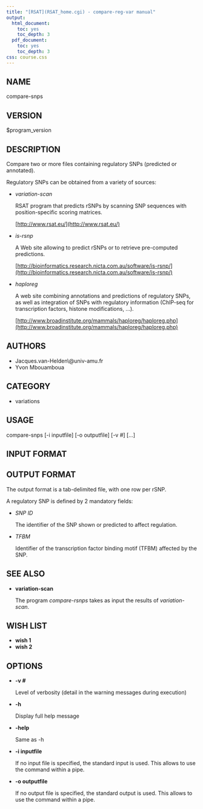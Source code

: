 ```yaml
---
title: "[RSAT](RSAT_home.cgi) - compare-reg-var manual"
output:
  html_document:
    toc: yes
    toc_depth: 3
  pdf_document:
    toc: yes
    toc_depth: 3
css: course.css
---
```


## NAME

compare-snps

## VERSION

$program\_version

## DESCRIPTION

Compare two or more files containing regulatory SNPs (predicted or
annotated).

Regulatory SNPs can be obtained from a variety of sources:

- _variation-scan_

    RSAT program that predicts rSNPs by scanning SNP sequences with
    position-specific scoring matrices.

    [http://www.rsat.eu/](http://www.rsat.eu/)

- _is-rsnp_

    A Web site allowing to predict rSNPs or to retrieve pre-computed
    predictions.

    [http://bioinformatics.research.nicta.com.au/software/is-rsnp/](http://bioinformatics.research.nicta.com.au/software/is-rsnp/)

- _haploreg_

    A web site combining annotations and predictions of regulatory SNPs,
    as well as integration of SNPs with regulatory information (ChIP-seq
    for transcription factors, histone modifications, ...).

    [http://www.broadinstitute.org/mammals/haploreg/haploreg.php](http://www.broadinstitute.org/mammals/haploreg/haploreg.php)

## AUTHORS

- Jacques.van-Helden\\@univ-amu.fr
- Yvon Mbouamboua

## CATEGORY

- variations

## USAGE

compare-snps \[-i inputfile\] \[-o outputfile\] \[-v #\] \[...\]

## INPUT FORMAT

## OUTPUT FORMAT

The output format is a tab-delimited file, with one row per rSNP.

A regulatory SNP is defined by 2 mandatory fields:

- _SNP ID_

    The identifier of the SNP shown or predicted to affect regulation.

- _TFBM_

    Identifier of the transcription factor binding motif (TFBM) affected
    by the SNP.

## SEE ALSO

- **variation-scan**

    The program _compare-rsnps_ takes as input the results of
    _variation-scan_.

## WISH LIST

- **wish 1**
- **wish 2**

## OPTIONS

- **-v #**

    Level of verbosity (detail in the warning messages during execution)

- **-h**

    Display full help message

- **-help**

    Same as -h

- **-i inputfile**

    If no input file is specified, the standard input is used.  This
    allows to use the command within a pipe.

- **-o outputfile**

    If no output file is specified, the standard output is used.  This
    allows to use the command within a pipe.
